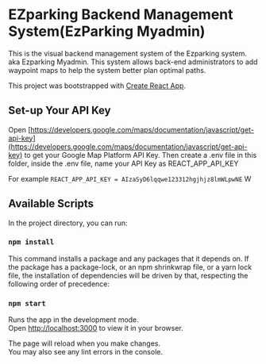 # EZparking Backend Management System(EzParking Myadmin)

This is the visual backend management system of the Ezparking system. aka Ezparking Myadmin. This system allows back-end administrators to add waypoint maps to help the system better plan optimal paths.

This project was bootstrapped with [Create React App](https://github.com/facebook/create-react-app).

## Set-up Your API Key
Open [https://developers.google.com/maps/documentation/javascript/get-api-key](https://developers.google.com/maps/documentation/javascript/get-api-key) to get your Google Map Platform API Key.
Then create a .env file in this folder, inside the .env file, name your API Key as REACT_APP_API_KEY

For example 
`REACT_APP_API_KEY = AIzaSyD6lqqwe123312hgjhjz8lmWLpwNE`
W
## Available Scripts

In the project directory, you can run:

### `npm install`

This command installs a package and any packages that it depends on. If the package has a package-lock, or an npm shrinkwrap file, or a yarn lock file, the installation of dependencies will be driven by that, respecting the following order of precedence:

### `npm start`

Runs the app in the development mode.\
Open [http://localhost:3000](http://localhost:3000) to view it in your browser.

The page will reload when you make changes.\
You may also see any lint errors in the console.

